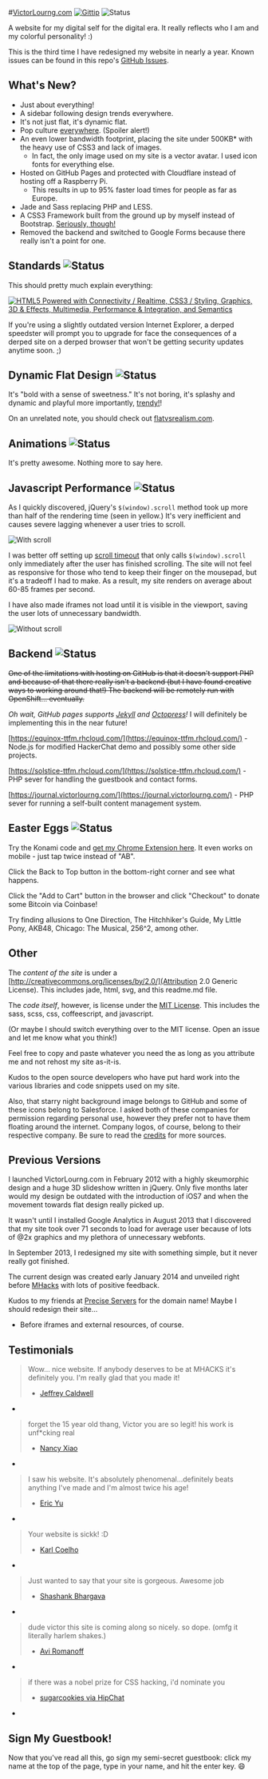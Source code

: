 #[VictorLourng.com](victorlourng.com) [![Gittip](http://img.shields.io/gittip/lablayers.png)](https://www.gittip.com/lablayers/) ![Status](http://img.shields.io/production/work%20in%20progress.png?color=yellow)

A website for my digital self for the digital era. It really reflects who I am and my colorful personality! :)

This is the third time I have redesigned my website in nearly a year. Known issues can be found in this repo's [GitHub Issues](https://github.com/LabLayers/lablayers.github.io/issues).

## What's New?
* Just about everything!
* A sidebar following design trends everywhere.
* It's not just flat, it's dynamic flat.
* Pop culture [everywhere](#easter-eggs-). (Spoiler alert!)
* An even lower bandwidth footprint, placing the site under 500KB* with the heavy use of CSS3 and lack of images.
   * In fact, the only image used on my site is a vector avatar. I used icon fonts for everything else.
* Hosted on GitHub Pages and protected with Cloudflare instead of hosting off a Raspberry Pi.
   * This results in up to 95% faster load times for people as far as Europe.
* Jade and Sass replacing PHP and LESS.
* A CSS3 Framework built from the ground up by myself instead of Bootstrap. [Seriously, though!](https://github.com/LabLayers/lablayers.github.io/tree/master/design)
* Removed the backend and switched to Google Forms because there really isn't a point for one.

## Standards ![Status](http://img.shields.io/production/ready.png?color=green)
This should pretty much explain everything:

[![HTML5 Powered with Connectivity / Realtime, CSS3 / Styling, Graphics, 3D &amp; Effects, Multimedia, Performance & Integration, and Semantics](http://www.w3.org/html/logo/badge/html5-badge-h-connectivity-css3-graphics-multimedia-performance-semantics.png)](http://www.w3.org/html/logo/)

If you're using a slightly outdated version Internet Explorer, a derped speedster will prompt you to upgrade for face the consequences of a derped site on a derped browser that won't be getting security updates anytime soon. ;)  

## Dynamic Flat Design ![Status](http://img.shields.io/production/ready.png?color=green)
It's "bold with a sense of sweetness." It's not boring, it's splashy and dynamic and playful more importantly, [trendy!](https://www.apple.com/ios/)!

On an unrelated note, you should check out [flatvsrealism.com](http://flatvsrealism.com/).

## Animations ![Status](http://img.shields.io/production/ready.png?color=green)
It's pretty awesome. Nothing more to say here.

## Javascript Performance ![Status](http://img.shields.io/production/ready.png?color=green)
As I quickly discovered, jQuery's `$(window).scroll` method took up more than half of the rendering time (seen in yellow.) It's very inefficient and causes severe lagging whenever a user tries to scroll.

![With scroll](http://i.imgur.com/c9SpPW2.png)

I was better off setting up [scroll timeout](http://stackoverflow.com/questions/15591002/jquery-setinterval-or-scroll) that only calls `$(window).scroll` only immediately after the user has finished scrolling. The site will not feel as responsive for those who tend to keep their finger on the mousepad, but it's a tradeoff I had to make. As a result, my site renders on average about 60-85 frames per second.

I have also made iframes not load until it is visible in the viewport, saving the user lots of unnecessary bandwidth.

![Without scroll](http://i.imgur.com/WB6HtPr.png)

## Backend ![Status](http://img.shields.io/production/coming%20soon.png?color=red)
~~One of the limitations with hosting on GitHub is that it doesn't support PHP and because of that there really isn't a backend (but I have found creative ways to working around that!) The backend will be remotely run with OpenShift... eventually.~~

*Oh wait, GitHub pages supports [Jekyll](http://jekyllrb.com/) and [Octopress](http://octopress.org/)!* I will definitely be implementing this in the near future!

[https://equinox-ttfm.rhcloud.com/](https://equinox-ttfm.rhcloud.com/) - Node.js for modified HackerChat demo and possibly some other side projects.

[https://solstice-ttfm.rhcloud.com/](https://solstice-ttfm.rhcloud.com/) - PHP sever for handling the guestbook and contact forms.

[https://journal.victorlourng.com/](https://journal.victorlourng.com/) - PHP sever for running a self-built content management system.

## Easter Eggs ![Status](http://img.shields.io/production/work%20in%20progress.png?color=yellow)
Try the Konami code and [get my Chrome Extension here](https://chrome.google.com/webstore/detail/harlem-shake-the-web/ldejkceiibdbkgjfiagpjhjdadgkelib?hl=en). It even works on mobile - just tap twice instead of "AB".

Click the Back to Top button in the bottom-right corner and see what happens.

Click the "Add to Cart" button in the browser and click "Checkout" to donate some Bitcoin via Coinbase!
 
Try finding allusions to One Direction, The Hitchhiker's Guide, My Little Pony, AKB48, Chicago: The Musical, 256^2, among other.

## Other
The _content of the site_ is under a [http://creativecommons.org/licenses/by/2.0/](Attribution 2.0 Generic License). This includes jade, html, svg, and this readme.md file.

The _code itself_, however, is license under the [MIT License](http://opensource.org/licenses/MIT). This includes the sass, scss, css, coffeescript, and javascript.

(Or maybe I should switch everything over to the MIT license. Open an issue and let me know what you think!)

Feel free to copy and paste whatever you need the as long as you attribute me and not rehost my site as-it-is.

Kudos to the open source developers who have put hard work into the various libraries and code snippets used on my site.

Also, that starry night background image belongs to GitHub and some of these icons belong to Salesforce. I asked both of these companies for permission regarding personal use, however they prefer not to have them floating around the internet. Company logos, of course, belong to their respective company. Be sure to read the [credits](http://victorlourng.com/#credits) for more sources.

## Previous Versions
I launched VictorLourng.com in February 2012 with a highly skeumorphic design and a huge 3D slideshow written in jQuery. Only five months later would my design be outdated with the introduction of iOS7 and when the movement towards flat design really picked up.

It wasn't until I installed Google Analytics in August 2013 that I discovered that my site took over 71 seconds to load for average user because of lots of @2x graphics and my plethora of unnecessary webfonts.

In September 2013, I redesigned my site with something simple, but it never really got finished. 

The current design was created early January 2014 and unveiled right before  [MHacks](http://www.mhacks.org/) with lots of positive feedback.

Kudos to my friends at [Precise Servers](http://preciseservers.com) for the domain name! Maybe I should redesign their site...

* Before iframes and external resources, of course.

## Testimonials

> Wow... nice website. If anybody deserves to be at MHACKS it's definitely you. I'm really glad that you made it!
> - [Jeffrey Caldwell](https://www.facebook.com/photo.php?fbid=257994744360963&set=a.124621211031651.25621.124349814392124&type=1&comment_id=481149&offset=0&total_comments=6)
 

-
> forget the 15 year old thang, Victor you are so legit! his work is unf*cking real
> - [Nancy Xiao](https://www.facebook.com/photo.php?fbid=257994744360963&set=a.124621211031651.25621.124349814392124&type=1&comment_id=481133&offset=0&total_comments=6)


-
> I saw his website. It's absolutely phenomenal...definitely beats anything I've made and I'm almost twice his age!
> - [Eric Yu](https://www.facebook.com/photo.php?fbid=257994744360963&set=a.124621211031651.25621.124349814392124&type=1&comment_id=481187&offset=0&total_comments=6)
 

-
> Your website is sickk! :D
> - [Karl Coelho](https://twitter.com/therealcoelho/status/427165201712959489)


-
> Just wanted to say that your site is gorgeous. Awesome job
> - [Shashank Bhargava](https://www.facebook.com/groups/PennAppsHS/permalink/207525019449816/?comment_id=207525312783120&offset=0&total_comments=8)


-
> dude victor this site is coming along so nicely. so dope. (omfg it literally harlem shakes.)
> - [Avi Romanoff](https://www.facebook.com/events/1417893651779691/permalink/1429310360638020/?comment_id=1429311747304548&offset=0&total_comments=16)

-
> if there was a nobel prize for CSS hacking, i'd nominate you
> - [sugarcookies via HipChat](https://www.hipchat.com/grIU9aHZF)

-
## Sign My Guestbook!
Now that you've read all this, go sign my semi-secret guestbook: click my name at the top of the page, type in your name, and hit the enter key. :smile:
